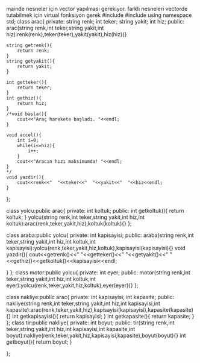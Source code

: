 mainde nesneler için vector yapılması gerekiyor. farklı nesneleri vectorde tutabilmek için virtual fonksiyon gerek #include<iostream>
#include<iomanip>
using namespace std;
class arac{
private:
	string renk;
	int teker;
	string yakit;
	int hiz;
public: 
	arac(string renk,int teker,string yakit,int hiz):renk(renk),teker(teker),yakit(yakit),hiz(hiz){}
	
	string getrenk(){
		return renk;
	}
	string getyakit(){
		return yakit;
	}

	int getteker(){
		return teker;
	}
	int gethiz(){
		return hiz;
	}
	/*void basla(){
		cout<<"Araç harekete başladı. "<<endl;
	}

	void accel(){
		int i=0;
		while(i<=hiz){
			i++;
		}
		cout<<"Aracın hızı maksimumda! "<<endl;
	}
	*/
	void yazdir(){
		cout<<renk<<"  "<<teker<<"  "<<yakit<<"  "<<hiz<<endl;
	}
};

class yolcu:public arac{
private: 
	int koltuk;
public:
	int getkoltuk(){
		return koltuk;
	}
	yolcu(string renk,int teker,string yakit,int hiz,int koltuk):arac(renk,teker,yakit,hiz),koltuk(koltuk){}
};

class araba:public yolcu{
private:
	int kapisayisi;
public:
	araba(string renk,int teker,string yakit,int hiz,int koltuk,int kapisayisi):yolcu(renk,teker,yakit,hiz,koltuk),kapisayisi(kapisayisi){}
void yazdir(){
	cout<<getrenk()<<"  "<<getteker()<<"  "<<getyakit()<<"  "<<gethiz()<<getkoltuk()<<kapisayisi<<endl;
	
}
};
class motor:public yolcu{
private:
	int eyer;
public:
motor(string renk,int teker,string yakit,int hiz,int koltuk,int eyer):yolcu(renk,teker,yakit,hiz,koltuk),eyer(eyer){}
};

class nakliye:public arac{
private:
	int kapisayisi;
	int kapasite;
public:
	nakliye(string renk,int teker,string yakit,int hiz,int kapisayisi,int kapasite):arac(renk,teker,yakit,hiz),kapisayisi(kapisayisi),kapasite(kapasite){}
	int getkapisayisi(){
		return kapisayisi;
	}
	int getkapasite(){
		return kapasite;
	}
};
	class tir:public nakliye{
	private:
		int boyut;
	public:
		tir(string renk,int teker,string yakit,int hiz,int kapisayisi,int kapasite,int boyut):nakliye(renk,teker,yakit,hiz,kapisayisi,kapasite),boyut(boyut){}
		int getboyut(){
			return boyut;
		}
		
		  

	
};

